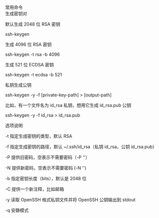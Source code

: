 常用命令  
生成密钥对

默认生成 2048 位 RSA 密钥

ssh-keygen

生成 4096 位 RSA 密钥

ssh-keygen -t rsa -b 4096

生成 521 位 ECDSA 密钥

ssh-keygen -t ecdsa -b 521

私钥生成公钥

ssh-keygen -y -f [private-key-path] > [output-path]

比如，有一个文件名为 id_rsa 私钥，想用它生成 id_rsa.pub 公钥

ssh-keygen -y -f id_rsa > id_rsa.pub

选项说明

-t 指定生成密钥的类型，默认 RSA

-f 指定生成密钥的路径，默认 ~/.ssh/id_rsa（私钥 id_rsa，公钥 id_rsa.pub）

-P 提供旧密码，空表示不需要密码（-P ''）

-N 提供新密码，空表示不需要密码 (-N '')

-b 指定密钥长度（bits），默认是 2048 位

-C 提供一个新注释，比如邮箱

-y 读取 OpenSSH 格式私钥文件并将 OpenSSH 公钥输出到 std­out

-q 安静模式
